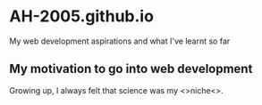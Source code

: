 # AH-2005.github.io
My web development aspirations and what I've learnt so far
<!DOCTYPE html>
<html lang="en">
  <head></head>
  <body>
    <h2>My motivation to go into web development</h2>
    <p>Growing up, I always felt that science was my <>niche<>.</p>
  </body>
</html>


